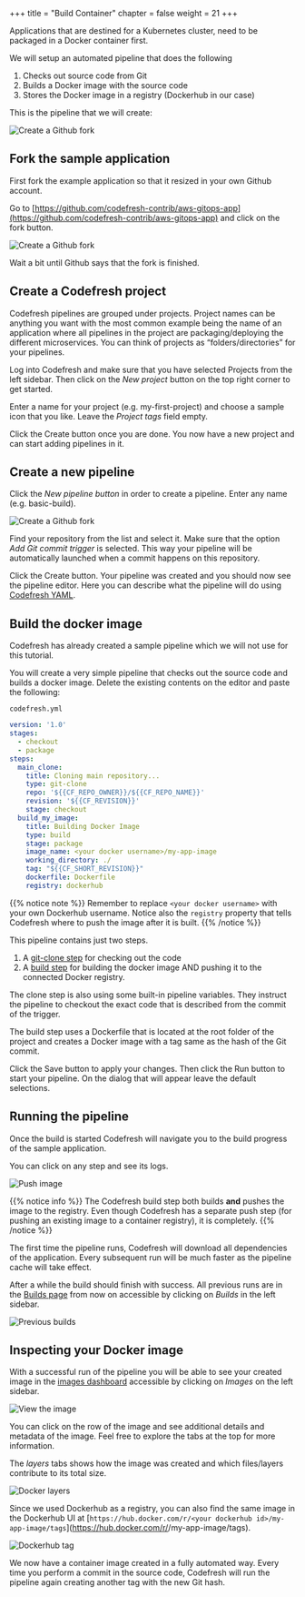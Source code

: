 +++
title = "Build Container"
chapter = false
weight = 21
+++

Applications that are destined for a Kubernetes cluster, need to be packaged in a Docker container first.

We will setup an automated pipeline that does the following

1. Checks out source code from Git
2. Builds a Docker image with the source code
3. Stores the Docker image in a registry (Dockerhub in our case)

This is the pipeline that we will create:

![Create a Github fork](/images/basic_ci/pipeline-overview.png)

## Fork the sample application

First fork the example application so that it resized in your own Github account.

Go to [https://github.com/codefresh-contrib/aws-gitops-app](https://github.com/codefresh-contrib/aws-gitops-app) and click on the fork button.

![Create a Github fork](/images/basic_ci/fork.png)

Wait a bit until Github says that the fork is finished.


## Create a Codefresh project

Codefresh pipelines are grouped under projects. Project names can be anything you want with the most common example being the name of an application where all pipelines in the project are packaging/deploying the different microservices. You can think of projects as “folders/directories” for your pipelines.

Log into Codefresh and make sure that you have selected Projects from the left sidebar. Then click on the *New project* button on the top right corner to get started.

Enter a name for your project (e.g. my-first-project) and choose a sample icon that you like. Leave the *Project tags* field empty.

Click the Create button once you are done. You now have a new project and can start adding pipelines in it.

## Create a new pipeline

Click the *New pipeline button* in order to create a pipeline. Enter any name (e.g. basic-build).

![Create a Github fork](/images/basic_ci/create-pipeline.png)

Find your repository from the list and select it. Make sure that the option *Add Git commit trigger* is selected. This way your pipeline will be automatically launched when a commit happens on this repository.

Click the Create button. Your pipeline was created and you should now see the pipeline editor. Here you can describe what the pipeline will do using [Codefresh YAML](https://codefresh.io/docs/docs/codefresh-yaml/what-is-the-codefresh-yaml/).

## Build the docker image

Codefresh has already created a sample pipeline which we will not use for this tutorial.

You will create a very simple pipeline that checks out the source code and builds a docker image. Delete the existing contents on the editor and paste the following:

`codefresh.yml`
```yaml
version: '1.0'
stages:
  - checkout
  - package
steps:
  main_clone:
    title: Cloning main repository...
    type: git-clone
    repo: '${{CF_REPO_OWNER}}/${{CF_REPO_NAME}}'
    revision: '${{CF_REVISION}}'
    stage: checkout
  build_my_image:
    title: Building Docker Image
    type: build
    stage: package
    image_name: <your docker username>/my-app-image
    working_directory: ./
    tag: "${{CF_SHORT_REVISION}}"
    dockerfile: Dockerfile
    registry: dockerhub
 ```     

 {{% notice note %}}
Remember to replace `<your docker username>` with your own Dockerhub username. Notice also the `registry` property that tells Codefresh where to push the image after it is built.
{{% /notice %}}



This pipeline contains just two steps.

1. A [git-clone step](https://codefresh.io/docs/docs/codefresh-yaml/steps/git-clone/) for checking out the code
1. A [build step](https://codefresh.io/docs/docs/codefresh-yaml/steps/build/) for building the docker image AND pushing it to the connected Docker registry.

The clone step is also using some built-in pipeline variables. They instruct the pipeline to checkout the exact code that is described from the commit of the trigger. 

The build step uses a Dockerfile that is located at the root folder of the project and creates a Docker image with a tag same as the hash of the Git commit.

Click the Save button to apply your changes. Then click the Run button to start your pipeline. On the dialog that will appear leave the default selections.

## Running the pipeline

Once the build is started Codefresh will navigate you to the build progress of the sample application.

You can click on any step and see its logs.

![Push image](/images/basic_ci/image-push.png)

 {{% notice info %}}
The Codefresh build step both builds **and** pushes the image to the registry. Even though Codefresh has a separate push step (for pushing an existing image to a container registry), it is completely.
{{% /notice %}}

The first time the pipeline runs, Codefresh will download all dependencies of the application. Every subsequent run will be much faster as the pipeline cache will take effect.

After a while the build should finish with success. All previous runs are in the [Builds page](https://g.codefresh.io/builds2) from now on accessible by clicking on *Builds* in the left sidebar.

![Previous builds](/images/basic_ci/builds.png)

## Inspecting your Docker image

With a successful run of the pipeline you will be able to see your created image in the [images dashboard](https://g.codefresh.io/images/) accessible by clicking on *Images* on the left sidebar.

![View the image](/images/basic_ci/registry.png)

You can click on the row of the image and see additional details and metadata of the image. Feel free to explore the tabs at the top for more information.

The *layers* tabs shows how the image was created and which files/layers contribute to its total size.

![Docker layers](/images/basic_ci/layers.png)

Since we used Dockerhub as a registry, you can also find the same image in the Dockerhub UI at [`https://hub.docker.com/r/<your dockerhub id>/my-app-image/tags`](https://hub.docker.com/r/<your dockerhub id>/my-app-image/tags).

![Dockerhub tag](/images/basic_ci/dockerhub.png)

We now have a container image created in a fully automated way. Every time you perform a commit in the source code, Codefresh will run the pipeline again creating another tag with the new Git hash.